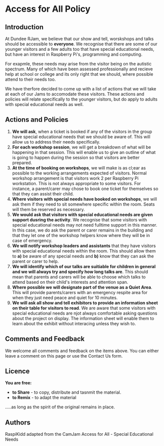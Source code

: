 # Access for All Policy

## Introduction
At Dundee RJam, we believe that our show and tell, worskshops and talks should be accessible to **everyone**. We recognise that 
there are some of our younger visitors and a few adults too that have special educational needs, but have an interest in 
Raspberry Pi's, programming and computing.

For exapmle, these needs may arise from the visitor being on the autistic spectrum. Many of which have been assessed 
professionally and recieve help at school or college and its only right that we should, where possible attend to their needs 
too. 

We have therfore decided to come up with a list of actions that we will take at each of our Jams to accomodate these visitors. 
These actions and policies will relate specifically to the younger visitors, but do apply to adults with special educational 
needs as well.

## Actions and Policies
1. **We will ask**, when a ticket is booked if any of the visitors in the group have special educational needs that we should be aware of. This will allow us to address their needs specifically.
2. **For each workshop session**, we will get a breakdown of what will be happening in that session. This will enable us to give an outline of what is going to happen during the session so that visitors are better prepared.
3. **At the time of booking on workshops**, we will make is as cl;ear as possible to the working arrangements expected of visitors. Normal workshop arrangement is that visitors work 2 per Raspberry Pi workstation. This is not always appropriate to some visitors. For instance, a parent/carer may chose to book one ticket for themselves so that they can assist their child.
4. **Where visitors with special needs have booked on workshops**, we will ask them if they need to sit somewhere specific within the room. Seats will them be reserved as necessary.
5. **We would ask that visitors with special educational needs are given support dusring the activity**. We recognise that some visitors with special educational needs may not need fulltime support in this manner. In this case, we do ask the parent or carer remains in the building and that they let one of the workshop helpers know where they will be in case of emergency.
6. **We will notify workshop leaders and assistants** that they have visitors with special educational needs within the room. This should allow them to **a)** be aware of any special needs and **b)** know that they can ask the parent or carer to help.
7. **We will identify which of our talks are suitiable for children in general and we will always try and specify how long talks are**. This should mean that parents and carers will be able to choose which talks to attend based on their child's interests and attention span.
8. **Where possible we will designate part of the venue as a Quiet Area**. This will provide parents/carers with an emergency respite area for when they just need peace and quiet for 10 minutes.
9. **We will ask all show and tell exhibitors to provide an information sheet on their table for visitors to read**. We are aware that some visitors with special educational needs are njot always comfortable asking questions about the project on display. The information sheet will enable them to learn about the exhibit without interacing unless they wish to.

## Comments and Feedback
We welcome all comments and feedback on the items above. You can either leave a comment on this page or use the Contact Us form.

## Licence
**You are free:**
* **to Share** - to copy, distribute and tasnmit the material.
* **to Remix** - to adapt the material

.....as long as the spirit of the original remains in place.

## Authors
RaspiKidd adapted from the CamJam Access for All - Special Educational Needs
